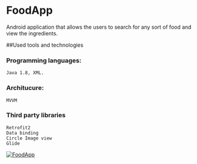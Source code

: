 # FoodApp
Android application that allows the users to search for any sort of food and view the ingredients.

##Used tools and technologies

### Programming languages: 
    Java 1.8, XML.
### Architucure: 
    MVVM
### Third party libraries
    Retrofit2
    Data binding
    Circle Image view
    Glide
  
[![FoodApp](https://user-images.githubusercontent.com/33812602/62813340-86f85700-bb0a-11e9-8433-f08fa0a2a214.gif)
](url)
  
